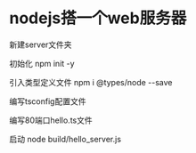 # nodejs搭一个web服务器

新建server文件夹

初始化 npm init -y
 
引入类型定义文件  npm i @types/node --save 

编写tsconfig配置文件

编写80端口hello.ts文件

启动 node build/hello_server.js


